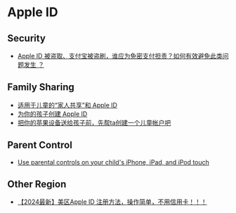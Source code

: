 # Apple ID

## Security
* [Apple ID 被盗取、支付宝被盗刷，谁应为免密支付担责？如何有效避免此类问题发生
？](https://www.zhihu.com/question/298321122/answer/511277148)

## Family Sharing
* [适用于儿童的“家人共享”和 Apple ID](https://support.apple.com/zh-cn/HT201084)
* [为你的孩子创建 Apple ID](https://support.apple.com/zh-cn/102617)
* [把你的苹果设备送给孩子前，先帮ta创建一个儿童帐户吧](https://www.bilibili.com/video/BV1VP411t76b/)

## Parent Control
* [Use parental controls on your child's iPhone, iPad, and iPod touch](https://support.apple.com/en-us/HT201304)

## Other Region
* [【2024最新】美区Apple ID 注册方法，操作简单，不用信用卡！！！](https://www.bilibili.com/video/BV17x421C73Z/)


